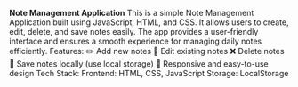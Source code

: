 **Note Management Application**
This is a simple Note Management Application built using JavaScript, HTML, and CSS. It allows users to create, edit, delete, and save notes easily. The app provides a user-friendly interface and ensures a smooth experience for managing daily notes efficiently.
Features:
✏️ Add new notes
📝 Edit existing notes
❌ Delete notes
💾 Save notes locally (use local storage)
🎨 Responsive and easy-to-use design
Tech Stack:
Frontend: HTML, CSS, JavaScript
Storage: LocalStorage
